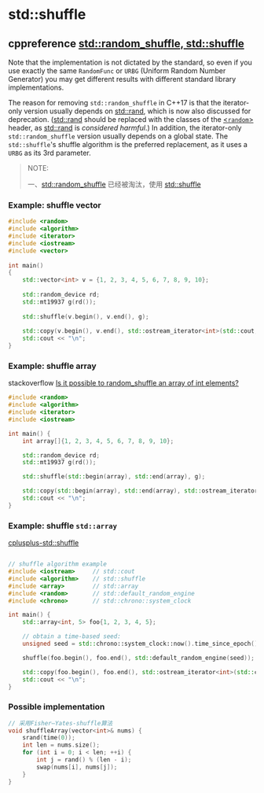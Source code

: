 # std::shuffle



## cppreference [std::random_shuffle, std::shuffle](https://en.cppreference.com/w/cpp/algorithm/random_shuffle)







Note that the implementation is not dictated by the standard, so even if you use exactly the same `RandomFunc` or `URBG` (Uniform Random Number Generator) you may get different results with different standard library implementations.

The reason for removing `std::random_shuffle` in C++17 is that the iterator-only version usually depends on [std::rand](https://en.cppreference.com/w/cpp/numeric/random/rand), which is now also discussed for deprecation. ([std::rand](https://en.cppreference.com/w/cpp/numeric/random/rand) should be replaced with the classes of the [<`random`>](https://en.cppreference.com/w/cpp/header/random) header, as [std::rand](https://en.cppreference.com/w/cpp/numeric/random/rand) is *considered harmful*.) In addition, the iterator-only `std::random_shuffle` version usually depends on a global state. The `std::shuffle`'s shuffle algorithm is the preferred replacement, as it uses a `URBG` as its 3rd parameter.

> NOTE:
>
> 一、[std::random_shuffle](https://en.cppreference.com/w/cpp/algorithm/random_shuffle) 已经被淘汰，使用 [std::shuffle](https://en.cppreference.com/w/cpp/algorithm/random_shuffle) 



### Example: shuffle vector

```c++
#include <random>
#include <algorithm>
#include <iterator>
#include <iostream>
#include <vector>
 
int main()
{
    std::vector<int> v = {1, 2, 3, 4, 5, 6, 7, 8, 9, 10};
 
    std::random_device rd;
    std::mt19937 g(rd());
 
    std::shuffle(v.begin(), v.end(), g);
 
    std::copy(v.begin(), v.end(), std::ostream_iterator<int>(std::cout, " "));
    std::cout << "\n";
}
```

### Example: shuffle array

stackoverflow [Is it possible to random_shuffle an array of int elements?](https://stackoverflow.com/questions/14720134/is-it-possible-to-random-shuffle-an-array-of-int-elements)



```c++
#include <random>
#include <algorithm>
#include <iterator>
#include <iostream>

int main() {
    int array[]{1, 2, 3, 4, 5, 6, 7, 8, 9, 10};

    std::random_device rd;
    std::mt19937 g(rd());

    std::shuffle(std::begin(array), std::end(array), g);

    std::copy(std::begin(array), std::end(array), std::ostream_iterator<int>(std::cout, " "));
    std::cout << "\n";
}
```



### Example: shuffle `std::array`

[cplusplus-std::shuffle](https://cplusplus.com/reference/algorithm/shuffle/)

```c++

// shuffle algorithm example
#include <iostream>     // std::cout
#include <algorithm>    // std::shuffle
#include <array>        // std::array
#include <random>       // std::default_random_engine
#include <chrono>       // std::chrono::system_clock

int main() {
    std::array<int, 5> foo{1, 2, 3, 4, 5};

    // obtain a time-based seed:
    unsigned seed = std::chrono::system_clock::now().time_since_epoch().count();

    shuffle(foo.begin(), foo.end(), std::default_random_engine(seed));

    std::copy(foo.begin(), foo.end(), std::ostream_iterator<int>(std::cout, " "));
    std::cout << "\n";
}

```



### Possible implementation



```c++
// 采用Fisher–Yates-shuffle算法
void shuffleArray(vector<int>& nums) {
	srand(time(0));
	int len = nums.size();
	for (int i = 0; i < len; ++i) {
		int j = rand() % (len - i);
		swap(nums[i], nums[j]);
	}
}
```
